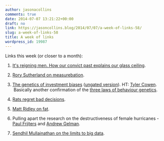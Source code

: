 ```yaml
---
author: jasonacollins
comments: true
date: 2014-07-07 13:21:22+00:00
draft: no
link: https://jasoncollins.blog/2014/07/07/a-week-of-links-58/
slug: a-week-of-links-58
title: A week of links
wordpress_id: 19987
---
```


Links this week (or closer to a month):






	
  1. [It's reigning men. How our convict past explains our glass ceiling](http://www.smh.com.au/comment/its-reigning-men-how-our-convict-past-explains-our-glass-ceiling-20140628-zspo9.html).

	
  2. [Rory Sutherland on measurebation](http://www.spectator.co.uk/life/the-wiki-man/9253071/adam-smith-is-the-father-of-more-than-one-sort-of-economics/).

	
  3. [The genetics of investment biases](http://www.sciencedirect.com/science/article/pii/S0304405X14000889) ([ungated version](http://papers.ssrn.com/sol3/papers.cfm?abstract_id=2009094)). HT: [Tyler Cowen](http://marginalrevolution.com/marginalrevolution/2014/07/the-genetics-of-investment-biases.html).  Basically another confirmation of the [three laws of behaviour genetics](http://www.faculty.umb.edu/pjt/epi/turkheimer00.pdf).

	
  4. [Rats regret bad decisions](http://www.bbc.co.uk/nature/27716493).

	
  5. [Matt Ridley on fat](http://www.rationaloptimist.com/blog/fat-and-fattening-exploding-the-myths.aspx).

	
  6. Pulling apart the research on the destructiveness of female hurricanes - [Paul Frijters](http://economics.com.au/?p=9983) and [Andrew Gelman](http://andrewgelman.com/2014/06/17/hurricaneshimmicanes-extra-problematic-nature-scientific-publication-process/).

	
  7. [Sendhil Mullainathan on the limits to big data](http://www.nytimes.com/2014/07/03/upshot/a-25-question-twitter-quiz-to-predict-retweets.html).


